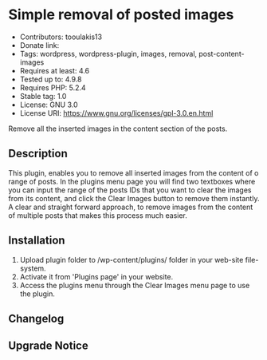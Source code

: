 # Simple removal of posted images

* Contributors: tooulakis13
* Donate link:
* Tags: wordpress, wordpress-plugin, images, removal, post-content-images
* Requires at least: 4.6
* Tested up to: 4.9.8
* Requires PHP: 5.2.4
* Stable tag: 1.0
* License: GNU 3.0
* License URI: https://www.gnu.org/licenses/gpl-3.0.en.html
 
Remove all the inserted images in the content section of the posts.
 
## Description 
 
This plugin, enables you to remove all inserted images from the content of o range of posts. In the plugins menu page 
you will find two textboxes where you can input the range of the posts IDs that you want to clear the images from its 
content, and click the Clear Images button to remove them instantly. A clear and straight forward approach, to remove 
images from the content of multiple posts that makes this process much easier.
 
## Installation 
 
1. Upload plugin folder to /wp-content/plugins/ folder in your web-site file-system.
2. Activate it from 'Plugins page' in your website.
3. Access the plugins menu through the Clear Images menu page to use the plugin.

## Changelog 
 

 
## Upgrade Notice 
